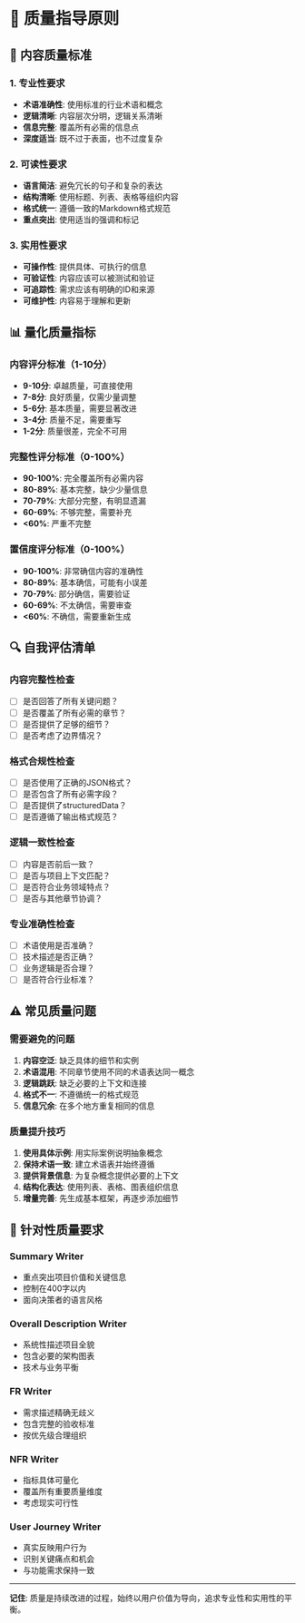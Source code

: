 # 📏 质量指导原则

## 🎯 内容质量标准

### 1. 专业性要求
- **术语准确性**: 使用标准的行业术语和概念
- **逻辑清晰**: 内容层次分明，逻辑关系清晰
- **信息完整**: 覆盖所有必需的信息点
- **深度适当**: 既不过于表面，也不过度复杂

### 2. 可读性要求
- **语言简洁**: 避免冗长的句子和复杂的表达
- **结构清晰**: 使用标题、列表、表格等组织内容
- **格式统一**: 遵循一致的Markdown格式规范
- **重点突出**: 使用适当的强调和标记

### 3. 实用性要求
- **可操作性**: 提供具体、可执行的信息
- **可验证性**: 内容应该可以被测试和验证
- **可追踪性**: 需求应该有明确的ID和来源
- **可维护性**: 内容易于理解和更新

## 📊 量化质量指标

### 内容评分标准（1-10分）
- **9-10分**: 卓越质量，可直接使用
- **7-8分**: 良好质量，仅需少量调整
- **5-6分**: 基本质量，需要显著改进
- **3-4分**: 质量不足，需要重写
- **1-2分**: 质量很差，完全不可用

### 完整性评分标准（0-100%）
- **90-100%**: 完全覆盖所有必需内容
- **80-89%**: 基本完整，缺少少量信息
- **70-79%**: 大部分完整，有明显遗漏
- **60-69%**: 不够完整，需要补充
- **<60%**: 严重不完整

### 置信度评分标准（0-100%）
- **90-100%**: 非常确信内容的准确性
- **80-89%**: 基本确信，可能有小误差
- **70-79%**: 部分确信，需要验证
- **60-69%**: 不太确信，需要审查
- **<60%**: 不确信，需要重新生成

## 🔍 自我评估清单

### 内容完整性检查
- [ ] 是否回答了所有关键问题？
- [ ] 是否覆盖了所有必需的章节？
- [ ] 是否提供了足够的细节？
- [ ] 是否考虑了边界情况？

### 格式合规性检查
- [ ] 是否使用了正确的JSON格式？
- [ ] 是否包含了所有必需字段？
- [ ] 是否提供了structuredData？
- [ ] 是否遵循了输出格式规范？

### 逻辑一致性检查
- [ ] 内容是否前后一致？
- [ ] 是否与项目上下文匹配？
- [ ] 是否符合业务领域特点？
- [ ] 是否与其他章节协调？

### 专业准确性检查
- [ ] 术语使用是否准确？
- [ ] 技术描述是否正确？
- [ ] 业务逻辑是否合理？
- [ ] 是否符合行业标准？

## ⚠️ 常见质量问题

### 需要避免的问题
1. **内容空泛**: 缺乏具体的细节和实例
2. **术语混用**: 不同章节使用不同的术语表达同一概念
3. **逻辑跳跃**: 缺乏必要的上下文和连接
4. **格式不一**: 不遵循统一的格式规范
5. **信息冗余**: 在多个地方重复相同的信息

### 质量提升技巧
1. **使用具体示例**: 用实际案例说明抽象概念
2. **保持术语一致**: 建立术语表并始终遵循
3. **提供背景信息**: 为复杂概念提供必要的上下文
4. **结构化表达**: 使用列表、表格、图表组织信息
5. **增量完善**: 先生成基本框架，再逐步添加细节

## 🎯 针对性质量要求

### Summary Writer
- 重点突出项目价值和关键信息
- 控制在400字以内
- 面向决策者的语言风格

### Overall Description Writer
- 系统性描述项目全貌
- 包含必要的架构图表
- 技术与业务平衡

### FR Writer
- 需求描述精确无歧义
- 包含完整的验收标准
- 按优先级合理组织

### NFR Writer
- 指标具体可量化
- 覆盖所有重要质量维度
- 考虑现实可行性

### User Journey Writer
- 真实反映用户行为
- 识别关键痛点和机会
- 与功能需求保持一致

---

**记住**: 质量是持续改进的过程，始终以用户价值为导向，追求专业性和实用性的平衡。 